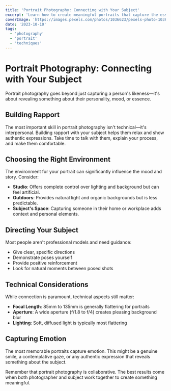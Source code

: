 ```yaml
---
title: 'Portrait Photography: Connecting with Your Subject'
excerpt: 'Learn how to create meaningful portraits that capture the essence of your subject.'
coverImage: 'https://images.pexels.com/photos/1036623/pexels-photo-1036623.jpeg'
date: '2023-10-10'
tags:
  - 'photography'
  - 'portrait'
  - 'techniques'
---
```


# Portrait Photography: Connecting with Your Subject

Portrait photography goes beyond just capturing a person's likeness—it's about revealing something about their personality, mood, or essence.

## Building Rapport

The most important skill in portrait photography isn't technical—it's interpersonal. Building rapport with your subject helps them relax and show authentic expressions. Take time to talk with them, explain your process, and make them comfortable.

## Choosing the Right Environment

The environment for your portrait can significantly influence the mood and story. Consider:

- **Studio**: Offers complete control over lighting and background but can feel artificial.
- **Outdoors**: Provides natural light and organic backgrounds but is less predictable.
- **Subject's Space**: Capturing someone in their home or workplace adds context and personal elements.

## Directing Your Subject

Most people aren't professional models and need guidance:

- Give clear, specific directions
- Demonstrate poses yourself
- Provide positive reinforcement
- Look for natural moments between posed shots

## Technical Considerations

While connection is paramount, technical aspects still matter:

- **Focal Length**: 85mm to 135mm is generally flattering for portraits
- **Aperture**: A wide aperture (f/1.8 to f/4) creates pleasing background blur
- **Lighting**: Soft, diffused light is typically most flattering

## Capturing Emotion

The most memorable portraits capture emotion. This might be a genuine smile, a contemplative gaze, or any authentic expression that reveals something about the subject.

Remember that portrait photography is collaborative. The best results come when both photographer and subject work together to create something meaningful. 